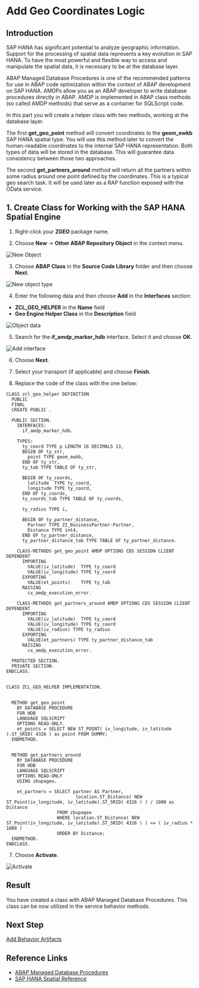 # Add Geo Coordinates Logic

## Introduction 

SAP HANA has significant potential to analyze geographic information. Support for the processing of spatial data represents a key evolution in SAP HANA. To have the most powerful and flexible way to access and manipulate the spatial data, it is necessary to be at the database layer. 

ABAP Managed Database Procedures is one of the recommended patterns for use in ABAP code optimization within the context of ABAP development on SAP HANA. AMDPs allow you as an ABAP developer to write database procedures directly in ABAP. AMDP is implemented in ABAP class methods (so called AMDP methods) that serve as a container for SQLScript code.

In this part you will create a helper class with two methods, working at the database layer.

The first **get_geo_point** method will convert coordinates to the **geom_ewkb** SAP HANA spatial type. You will use this method later to convert the human-readable coordinates to the internal SAP HANA representation. Both types of data will be stored in the database. This will guarantee data consistency between those two approaches.

The second **get_partners_around** method will return all the partners within some radius around one point defined by the coordinates. This is a typical geo search task. It will be used later as a RAP function exposed with the OData service.

## 1. Create Class for Working with the SAP HANA Spatial Engine

1. Right-click your **ZGEO** package name.

2. Choose **New** &rarr; **Other ABAP Repository Object** in the context menu.

  ![New Object](../common-images/new-object.png) 

3. Choose **ABAP Class** in the **Source Code Library** folder and then choose **Next**.

  ![New object type](../common-images/new-abap-class.png) 

4. Enter the following data and then choose **Add** in the **Interfaces** section:

  - **ZCL_GEO_HELPER** in the **Name** field
  - **Geo Engine Helper Class** in the **Description** field

  ![Object data](img/class-details.png) 

5. Search for the **if_amdp_marker_hdb** interface. Select it and choose **OK**.

  ![Add interface](img/add-interface.png)

6. Choose **Next**.

5. Select your transport (if applicable) and choose **Finish**.

6. Replace the code of the class with the one below:

~~~abap
CLASS zcl_geo_helper DEFINITION
  PUBLIC
  FINAL
  CREATE PUBLIC .

  PUBLIC SECTION.
    INTERFACES:
      if_amdp_marker_hdb.

    TYPES:
      ty_coord TYPE p LENGTH 16 DECIMALS 13,
      BEGIN OF ty_str,
        point TYPE geom_ewkb,
      END OF ty_str,
      ty_tab TYPE TABLE OF ty_str,

      BEGIN OF ty_coords,
        latitude  TYPE ty_coord,
        longitude TYPE ty_coord,
      END OF ty_coords,
      ty_coords_tab TYPE TABLE OF ty_coords,

      ty_radius TYPE i,

      BEGIN OF ty_partner_distance,
        Partner TYPE ZI_BusinessPartner-Partner,
        Distance TYPE int4,
      END OF ty_partner_distance,
      ty_partner_distance_tab TYPE TABLE OF ty_partner_distance.

    CLASS-METHODS get_geo_point AMDP OPTIONS CDS SESSION CLIENT DEPENDENT
      IMPORTING
        VALUE(iv_latitude)  TYPE ty_coord
        VALUE(iv_longitude) TYPE ty_coord
      EXPORTING
        VALUE(et_points)    TYPE ty_tab
      RAISING
        cx_amdp_execution_error.

    CLASS-METHODS get_partners_around AMDP OPTIONS CDS SESSION CLIENT DEPENDENT
      IMPORTING
        VALUE(iv_latitude)  TYPE ty_coord
        VALUE(iv_longitude) TYPE ty_coord
        VALUE(iv_radius) TYPE ty_radius
      EXPORTING
        VALUE(et_partners) TYPE ty_partner_distance_tab
      RAISING
        cx_amdp_execution_error.

  PROTECTED SECTION.
  PRIVATE SECTION.
ENDCLASS.


CLASS ZCL_GEO_HELPER IMPLEMENTATION.


  METHOD get_geo_point
    BY DATABASE PROCEDURE
    FOR HDB
    LANGUAGE SQLSCRIPT
    OPTIONS READ-ONLY.
    et_points = SELECT NEW ST_POINT( iv_longitude, iv_latitude ).ST_SRID( 4326 ) as point FROM DUMMY;
  ENDMETHOD.


  METHOD get_partners_around
    BY DATABASE PROCEDURE
    FOR HDB
    LANGUAGE SQLSCRIPT
    OPTIONS READ-ONLY
    USING zbupageo.

    et_partners = SELECT partner AS Partner,
                          location.ST_Distance( NEW ST_Point(iv_longitude, iv_latitude).ST_SRID( 4326 ) ) / 1000 as Distance
                   FROM zbupageo
                   WHERE location.ST_Distance( NEW ST_Point(iv_longitude, iv_latitude).ST_SRID( 4326 ) ) <= ( iv_radius * 1000 )
                   ORDER BY Distance;
  ENDMETHOD.
ENDCLASS.
~~~

7. Choose **Activate**.
   
  ![Activate](../common-images/activate-button.png)


## Result

You have created a class with ABAP Managed Database Procedures. This class can be now utilized in the service behavior methods.

## Next Step

[Add Behavior Artifacts](../behavior-definition/README.md)

## Reference Links

- [ABAP Managed Database Procedures](https://help.sap.com/docs/abap-cloud/abap-development-tools-user-guide/abap-managed-database-procedures-amdp)
- [SAP HANA Spatial Reference](https://help.sap.com/docs/SAP_HANA_PLATFORM/cbbbfc20871e4559abfd45a78ad58c02/e1c934157bd14021a3b43b5822b2cbe9.html)
